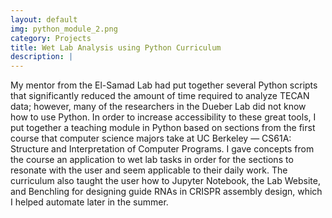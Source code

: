 ```yaml
---
layout: default
img: python_module_2.png
category: Projects
title: Wet Lab Analysis using Python Curriculum
description: |
---
```


My mentor from the El-Samad Lab had put together several Python scripts that significantly reduced the amount of time required to analyze TECAN data; however, many of the researchers in the Dueber Lab did not know how to use Python. In order to increase accessibility to these great tools, I put together a teaching module in Python based on sections from the first course that computer science majors take at UC Berkeley &mdash; CS61A: Structure and Interpretation of Computer Programs. I gave concepts from the course an application to wet lab tasks in order for the sections to resonate with the user and seem applicable to their daily work. The curriculum also taught the user how to Jupyter Notebook, the Lab Website, and Benchling for designing guide RNAs in CRISPR assembly design, which I helped automate later in the summer.
